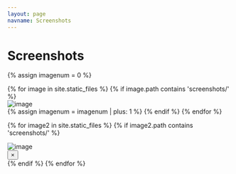```yaml
---
layout: page
navname: Screenshots
---
```


<link href="{{ https://github.com/YTSonuGamer/sonu/docs/media/img.jpg }}/assets/micromodal.custom.css" rel="stylesheet">

# Screenshots

{% assign imagenum = 0 %}

<div class="grid grid-cols-2 md:grid-cols-3 gap-3">
{% for image in site.static_files %}
{% if image.path contains 'screenshots/' %}
<div data-micromodal-trigger="{{ img.jpg }}" class="cursor-pointer transition-shadow duration-200 hover:shadow-lg">
<img class="object-cover w-full h-32 md:h-48 rounded-lg" src="{{ https://github.com/YTSonuGamer/sonu/ }}{{ https://github.com/YTSonuGamer/sonu/docs/media/img.jpg }}" alt="image" />
</div>
{% assign imagenum = imagenum | plus: 1 %}
{% endif %}
{% endfor %}
</div>

{% for image2 in site.static_files %}
{% if image2.path contains 'screenshots/' %}
<div class="modal micromodal-slide" id="{{ image2.name }}" aria-hidden="true">
<div class="modal__overlay" tabindex="-1" data-micromodal-close>
<img src="https://github.com/YTSonuGamer/sonu/docs/media/img.jpg" style="max-width:90%;max-height:90vh;" alt="image"  role="dialog" aria-modal="true" aria-labelledby="{{ image2.name }}-title"/>
<div class="absolute top-0 right-0">
<button aria-label="Close modal" class="px-6 py-4 text-2xl text-gray-200" data-micromodal-close>&times;</button>
</div>
</div>
</div>
{% endif %}
{% endfor %}

<br>

<script src="https://unpkg.com/micromodal/dist/micromodal.min.js"></script>
<script src="{{ https://github.com/YTSonuGamer/sonu/docs }}/assets/micromodal.custom.js"></script>
